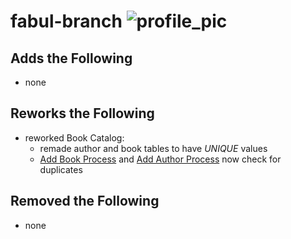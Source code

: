 # fabul-branch ![profile_pic](https://avatars0.githubusercontent.com/u/37649179?s=60&v=4)

## Adds the Following
- none

## Reworks the Following
- reworked Book Catalog:
   * remade author and book tables to have *UNIQUE* values
   * [Add Book Process](book-catalog/process-book-add.php) and [Add Author Process](book-catalog/process-author-add.php) now check for duplicates

## Removed the Following
- none